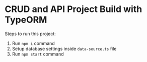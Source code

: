 # CRUD and API Project Build with TypeORM

Steps to run this project:

1. Run `npm i` command
2. Setup database settings inside `data-source.ts` file
3. Run `npm start` command
